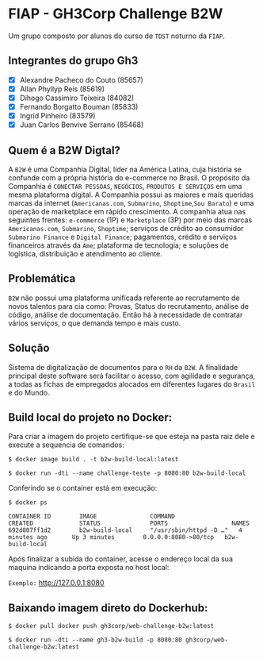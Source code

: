 # FIAP - GH3Corp Challenge B2W

Um grupo composto por alunos do curso de `TDST` noturno da `FIAP`.

## Integrantes do grupo Gh3

- [x] Alexandre Pacheco do Couto (85657)
- [x] Allan Phyllyp Reis (85619)
- [x] Dihogo Cassimiro Teixeira (84082)
- [x] Fernando Borgatto Bouman (85833)
- [x] Ingrid Pinheiro (83579)
- [x] Juan Carlos Benvive Serrano (85468)

## Quem é a B2W Digtal?

A `B2W` é uma Companhia Digital,
líder na América Latina, cuja história se confunde com a própria história do e-commerce no Brasil. 
O propósito da Companhia é `CONECTAR PESSOAS`, `NEGÓCIOS`, `PRODUTOS E SERVIÇOS` em uma mesma plataforma digital. 
A Companhia possui as maiores e mais queridas marcas da internet (`Americanas.com`, `Submarino`, `Shoptime`,`Sou Barato`)
e uma operação de marketplace em rápido crescimento. A companhia atua nas seguintes frentes: 
`e-commerce` (1P) e `Marketplace` (3P) por meio das marcas `Americanas.com`, `Submarino`, `Shoptime`; 
serviços de crédito ao consumidor `Submarino Finance` e `Digital Finance`; pagamentos, crédito e serviços financeiros 
através da `Ame`; plataforma de tecnologia; e soluções de logística, distribuição e atendimento ao cliente.

## Problemática

`B2W` não possui uma plataforma unificada referente ao recrutamento de novos talentos para cia como: 
Provas, Status do recrutamento, análise de código, análise de documentação. 
Então há à necessidade de contratar vários serviços, o que demanda tempo e mais custo.

## Solução

Sistema de digitalização de documentos para o `RH` da `B2W`. 
A finalidade principal deste software será facilitar o acesso, com agilidade e segurança, 
a todas as fichas de empregados alocados em diferentes lugares do `Brasil` e do Mundo.

## Build local do projeto no Docker:

Para criar a imagem do projeto certifique-se que esteja na pasta raiz dele e execute a sequencia de comandos: 

```
$ docker image build . -t b2w-build-local:latest

$ docker run -dti --name challenge-teste -p 8080:80 b2w-build-local
```

Conferindo se o container está em execução:

```
$ docker ps

CONTAINER ID        IMAGE               COMMAND                  CREATED             STATUS              PORTS                  NAMES
692d807ff1d2        b2w-build-local     "/usr/sbin/httpd -D …"   4 minutes ago       Up 3 minutes        0.0.0.0:8080->80/tcp   b2w-build-local

```

Após finalizar a subida do container, acesse o endereço local da sua maquina indicando a porta exposta no host local:

`Exemplo:` http://127.0.0.1:8080

## Baixando imagem direto do Dockerhub:

```
$ docker pull docker push gh3corp/web-challenge-b2w:latest

$ docker run -dti --name gh3-b2w-build -p 8080:80 gh3corp/web-challenge-b2w:latest
```